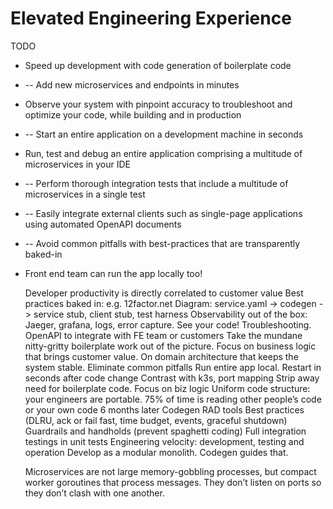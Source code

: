 # Elevated Engineering Experience

TODO
* Speed up development with code generation of boilerplate code
* -- Add new microservices and endpoints in minutes
* Observe your system with pinpoint accuracy to troubleshoot and optimize your code, while building and in production
* -- Start an entire application on a development machine in seconds
* Run, test and debug an entire application comprising a multitude of microservices in your IDE
* -- Perform thorough integration tests that include a multitude of microservices in a single test
* -- Easily integrate external clients such as single-page applications using automated OpenAPI documents
* -- Avoid common pitfalls with best-practices that are transparently baked-in
* Front end team can run the app locally too!

  Developer productivity is directly correlated to customer value
  Best practices baked in: e.g. 12factor.net
  Diagram: service.yaml -> codegen -> service stub, client stub, test harness
  Observability out of the box: Jaeger, grafana, logs, error capture. See your code! Troubleshooting.
  OpenAPI to integrate with FE team or customers
  Take the mundane nitty-gritty boilerplate work out of the picture. Focus on business logic that brings customer value. On domain architecture that keeps the system stable.
  Eliminate common pitfalls
  Run entire app local. Restart in seconds after code change
  Contrast with k3s, port mapping
  Strip away need for boilerplate code. Focus on biz logic
  Uniform code structure: your engineers are portable. 75% of time is reading other people’s code or your own code 6 months later
  Codegen RAD tools
  Best practices (DLRU, ack or fail fast, time budget, events, graceful shutdown)
  Guardrails and handholds (prevent spaghetti coding)
  Full integration testings in unit tests
  Engineering velocity: development, testing and operation
  Develop as a modular monolith. Codegen guides that.

  Microservices are not large memory-gobbling processes, but compact worker goroutines that process messages. They don’t listen on ports so they don’t clash with one another.
